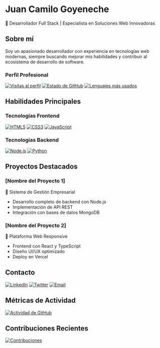 # Juan Camilo Goyeneche
🎯 Desarrollador Full Stack | Especialista en Soluciones Web Innovadoras

## Sobre mí
Soy un apasionado desarrollador con experiencia en tecnologías web modernas, siempre buscando mejorar mis habilidades y contribuir al ecosistema de desarrollo de software.

### Perfil Profesional
[![Visitas al perfil](https://komarev.com/ghpvc/?username=tu-usuario-github)](https://github.com/tu-usuario-github)
[![Estado de GitHub](https://github-readme-stats.vercel.app/api?username=tu-usuario-github&show_icons=true&theme=dark)](https://github.com/anuraghazra/github-readme-stats)
[![Lenguajes más usados](https://github-readme-stats.vercel.app/api/top-langs/?username=tu-usuario-github&layout=compact)](https://github.com/anuraghazra/github-readme-stats)

## Habilidades Principales
### Tecnologías Frontend
[![HTML5](https://img.shields.io/badge/-HTML5-E34F26?style=flat-square&logo=html5&logoColor=white)](https://developer.mozilla.org/en-US/docs/Web/Guide/HTML/HTML5)
[![CSS3](https://img.shields.io/badge/-CSS3-1572B6?style=flat-square&logo=css3)](https://developer.mozilla.org/en-US/docs/Web/CSS)
[![JavaScript](https://img.shields.io/badge/-JavaScript-F7DF1E?style=flat-square&logo=javascript&logoColor=black)](https://developer.mozilla.org/en-US/docs/Web/JavaScript)

### Tecnologías Backend
[![Node.js](https://img.shields.io/badge/-Node.js-339933?style=flat-square&logo=node-dot-js&logoColor=white)](https://nodejs.org/)
[![Python](https://img.shields.io/badge/-Python-3776AB?style=flat-square&logo=python&logoColor=white)](https://www.python.org/)

## Proyectos Destacados
### [Nombre del Proyecto 1]
🌟 Sistema de Gestión Empresarial
- Desarrollo completo de backend con Node.js
- Implementación de API REST
- Integración con bases de datos MongoDB

### [Nombre del Proyecto 2]
🚀 Plataforma Web Responsive
- Frontend con React y TypeScript
- Diseño UI/UX optimizado
- Deploy en Vercel

## Contacto
[![LinkedIn](https://img.shields.io/badge/-LinkedIn-blue?style=flat-square&logo=linkedin)](https://linkedin.com/in/tu-linkedin)
[![Twitter](https://img.shields.io/badge/-Twitter-1DA1F2?style=flat-square&logo=twitter)](https://twitter.com/tu-twitter)
[![Email](https://img.shields.io/badge/-Email-D14836?style=flat-square&logo=gmail&logoColor=white)](mailto:tu-email@gmail.com)

## Métricas de Actividad
[![Actividad de GitHub](https://activity-graph.herokuapp.com/graph?username=tu-usuario-github&theme=xcode)](https://github.com/anuraghazra/github-graphs)

## Contribuciones Recientes
[![Contribuciones](https://github-readme-streak-stats.herokuapp.com/?user=tu-usuario-github)](https://git.io/streak-stats)
